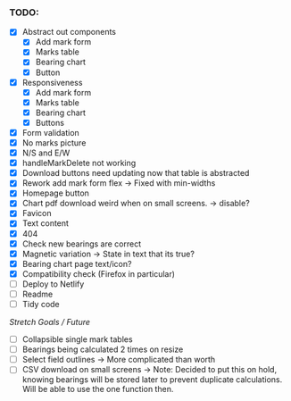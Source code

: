 ### TODO:

- [x] Abstract out components
  - [x] Add mark form
  - [x] Marks table
  - [x] Bearing chart
  - [x] Button
- [x] Responsiveness
  - [x] Add mark form
  - [x] Marks table
  - [x] Bearing chart
  - [x] Buttons
- [x] Form validation
- [x] No marks picture
- [x] N/S and E/W
- [x] handleMarkDelete not working
- [x] Download buttons need updating now that table is abstracted
- [x] Rework add mark form flex -> Fixed with min-widths
- [x] Homepage button
- [x] Chart pdf download weird when on small screens. -> disable?
- [x] Favicon
- [x] Text content
- [x] 404
- [x] Check new bearings are correct
- [x] Magnetic variation -> State in text that its true?
- [x] Bearing chart page text/icon?
- [x] Compatibility check (Firefox in particular)
- [ ] Deploy to Netlify
- [ ] Readme
- [ ] Tidy code

_Stretch Goals / Future_

- [ ] Collapsible single mark tables
- [ ] Bearings being calculated 2 times on resize
- [ ] Select field outlines -> More complicated than worth
- [ ] CSV download on small screens
      -> Note: Decided to put this on hold, knowing bearings will be stored later to prevent duplicate calculations. Will be able to use the one function then.

